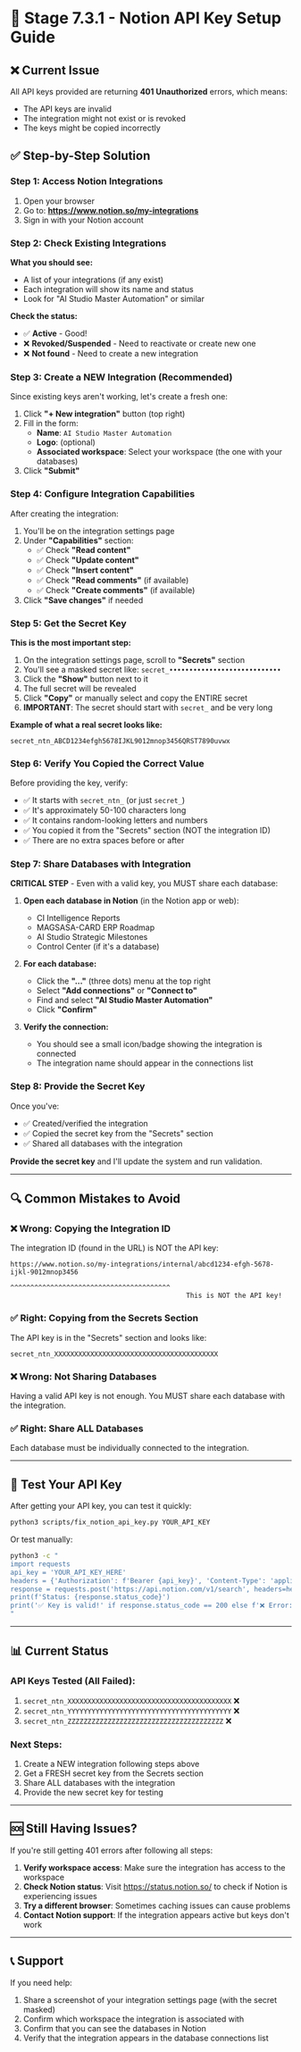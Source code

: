 # 🔑 Stage 7.3.1 - Notion API Key Setup Guide

## ❌ Current Issue
All API keys provided are returning **401 Unauthorized** errors, which means:
- The API keys are invalid
- The integration might not exist or is revoked
- The keys might be copied incorrectly

## ✅ Step-by-Step Solution

### Step 1: Access Notion Integrations
1. Open your browser
2. Go to: **https://www.notion.so/my-integrations**
3. Sign in with your Notion account

### Step 2: Check Existing Integrations
**What you should see:**
- A list of your integrations (if any exist)
- Each integration will show its name and status
- Look for "AI Studio Master Automation" or similar

**Check the status:**
- ✅ **Active** - Good!
- ❌ **Revoked/Suspended** - Need to reactivate or create new one
- ❌ **Not found** - Need to create a new integration

### Step 3: Create a NEW Integration (Recommended)
Since existing keys aren't working, let's create a fresh one:

1. Click **"+ New integration"** button (top right)
2. Fill in the form:
   - **Name**: `AI Studio Master Automation`
   - **Logo**: (optional)
   - **Associated workspace**: Select your workspace (the one with your databases)
3. Click **"Submit"**

### Step 4: Configure Integration Capabilities
After creating the integration:

1. You'll be on the integration settings page
2. Under **"Capabilities"** section:
   - ✅ Check **"Read content"**
   - ✅ Check **"Update content"**
   - ✅ Check **"Insert content"**
   - ✅ Check **"Read comments"** (if available)
   - ✅ Check **"Create comments"** (if available)
3. Click **"Save changes"** if needed

### Step 5: Get the Secret Key
**This is the most important step:**

1. On the integration settings page, scroll to **"Secrets"** section
2. You'll see a masked secret like: `secret_••••••••••••••••••••••••••••`
3. Click the **"Show"** button next to it
4. The full secret will be revealed
5. Click **"Copy"** or manually select and copy the ENTIRE secret
6. **IMPORTANT**: The secret should start with `secret_` and be very long

**Example of what a real secret looks like:**
```
secret_ntn_ABCD1234efgh5678IJKL9012mnop3456QRST7890uvwx
```

### Step 6: Verify You Copied the Correct Value
Before providing the key, verify:
- ✅ It starts with `secret_ntn_` (or just `secret_`)
- ✅ It's approximately 50-100 characters long
- ✅ It contains random-looking letters and numbers
- ✅ You copied it from the "Secrets" section (NOT the integration ID)
- ✅ There are no extra spaces before or after

### Step 7: Share Databases with Integration
**CRITICAL STEP** - Even with a valid key, you MUST share each database:

1. **Open each database in Notion** (in the Notion app or web):
   - CI Intelligence Reports
   - MAGSASA-CARD ERP Roadmap
   - AI Studio Strategic Milestones
   - Control Center (if it's a database)

2. **For each database:**
   - Click the **"..."** (three dots) menu at the top right
   - Select **"Add connections"** or **"Connect to"**
   - Find and select **"AI Studio Master Automation"**
   - Click **"Confirm"**

3. **Verify the connection:**
   - You should see a small icon/badge showing the integration is connected
   - The integration name should appear in the connections list

### Step 8: Provide the Secret Key
Once you've:
- ✅ Created/verified the integration
- ✅ Copied the secret key from the "Secrets" section
- ✅ Shared all databases with the integration

**Provide the secret key** and I'll update the system and run validation.

---

## 🔍 Common Mistakes to Avoid

### ❌ Wrong: Copying the Integration ID
The integration ID (found in the URL) is NOT the API key:
```
https://www.notion.so/my-integrations/internal/abcd1234-efgh-5678-ijkl-9012mnop3456
                                            ^^^^^^^^^^^^^^^^^^^^^^^^^^^^^^^^^^^^^^^^
                                            This is NOT the API key!
```

### ✅ Right: Copying from the Secrets Section
The API key is in the "Secrets" section and looks like:
```
secret_ntn_XXXXXXXXXXXXXXXXXXXXXXXXXXXXXXXXXXXXXXXXX
```

### ❌ Wrong: Not Sharing Databases
Having a valid API key is not enough. You MUST share each database with the integration.

### ✅ Right: Share ALL Databases
Each database must be individually connected to the integration.

---

## 🧪 Test Your API Key

After getting your API key, you can test it quickly:

```bash
python3 scripts/fix_notion_api_key.py YOUR_API_KEY
```

Or test manually:
```bash
python3 -c "
import requests
api_key = 'YOUR_API_KEY_HERE'
headers = {'Authorization': f'Bearer {api_key}', 'Content-Type': 'application/json', 'Notion-Version': '2022-06-28'}
response = requests.post('https://api.notion.com/v1/search', headers=headers, json={'page_size': 1})
print(f'Status: {response.status_code}')
print('✅ Key is valid!' if response.status_code == 200 else f'❌ Error: {response.json()}')
"
```

---

## 📊 Current Status

### API Keys Tested (All Failed):
1. `secret_ntn_XXXXXXXXXXXXXXXXXXXXXXXXXXXXXXXXXXXXXXXXX` ❌
2. `secret_ntn_YYYYYYYYYYYYYYYYYYYYYYYYYYYYYYYYYYYYYYYYY` ❌
3. `secret_ntn_ZZZZZZZZZZZZZZZZZZZZZZZZZZZZZZZZZZZZZZZ` ❌

### Next Steps:
1. Create a NEW integration following steps above
2. Get a FRESH secret key from the Secrets section
3. Share ALL databases with the integration
4. Provide the new secret key for testing

---

## 🆘 Still Having Issues?

If you're still getting 401 errors after following all steps:

1. **Verify workspace access**: Make sure the integration has access to the workspace
2. **Check Notion status**: Visit https://status.notion.so/ to check if Notion is experiencing issues
3. **Try a different browser**: Sometimes caching issues can cause problems
4. **Contact Notion support**: If the integration appears active but keys don't work

---

## 📞 Support

If you need help:
1. Share a screenshot of your integration settings page (with the secret masked)
2. Confirm which workspace the integration is associated with
3. Confirm that you can see the databases in Notion
4. Verify that the integration appears in the database connections list

